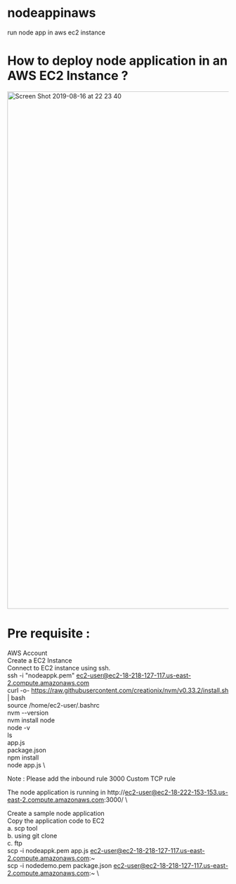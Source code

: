 # nodeappinaws
run node app in aws ec2 instance

# How to deploy node application in an AWS EC2 Instance ?

<img width="1178" alt="Screen Shot 2019-08-16 at 22 23 40" src="https://user-images.githubusercontent.com/30971809/63196051-992b4580-c074-11e9-91d2-91e055fe1d21.png">


# Pre requisite :
AWS Account\
Create a EC2 Instance\
Connect to EC2 instance using ssh.\
  ssh -i "nodeappk.pem" ec2-user@ec2-18-218-127-117.us-east-2.compute.amazonaws.com\
  curl -o- https://raw.githubusercontent.com/creationix/nvm/v0.33.2/install.sh | bash \
  source /home/ec2-user/.bashrc\
  nvm --version\
  nvm install node\
  node -v\
  ls\
  app.js\
  package.json\
  npm install \
  node app.js \
  
  Note : Please add the inbound rule 3000 Custom TCP rule
  
  The node application is running in http://ec2-user@ec2-18-222-153-153.us-east-2.compute.amazonaws.com:3000/ \
  
Create a sample node application\
Copy the application code to EC2\
  a. scp tool\
  b. using git clone\
  c. ftp\
    scp -i nodeappk.pem app.js ec2-user@ec2-18-218-127-117.us-east-2.compute.amazonaws.com:~\
    scp -i nodedemo.pem package.json ec2-user@ec2-18-218-127-117.us-east-2.compute.amazonaws.com:~ \
    
    


  

